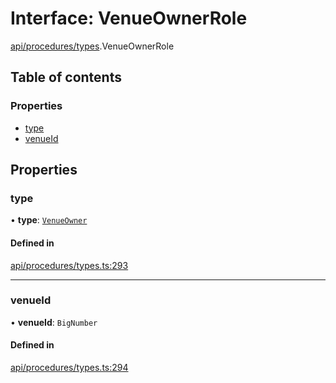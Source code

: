 # Interface: VenueOwnerRole

[api/procedures/types](../wiki/api.procedures.types).VenueOwnerRole

## Table of contents

### Properties

- [type](../wiki/api.procedures.types.VenueOwnerRole#type)
- [venueId](../wiki/api.procedures.types.VenueOwnerRole#venueid)

## Properties

### type

• **type**: [`VenueOwner`](../wiki/api.procedures.types.RoleType#venueowner)

#### Defined in

[api/procedures/types.ts:293](https://github.com/PolymeshAssociation/polymesh-sdk/blob/8a9e72221/src/api/procedures/types.ts#L293)

___

### venueId

• **venueId**: `BigNumber`

#### Defined in

[api/procedures/types.ts:294](https://github.com/PolymeshAssociation/polymesh-sdk/blob/8a9e72221/src/api/procedures/types.ts#L294)

